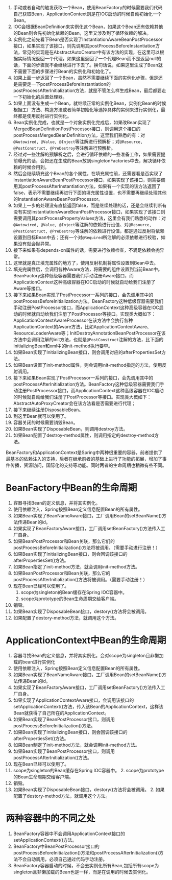 1. 手动或者自动的触发获取一个Bean，使用BeanFactory的时候需要我们代码自己获取Bean，ApplicationContext则是在IOC启动的时候自动初始化一个Bean。
2. IOC会根据BeanDefinition来实例化这个Bean，如果这个Bean还有依赖其他的Bean则会先初始化依赖的Bean，这里又涉及到了循环依赖的解决。
3. 实例化之前先看下Bean是否实现了InstantiationAwareBeanPostProcessor接口，如果实现了该接口，则先调用其postProcessBeforeInstantiation方法，常见的实现是在AbstractAutoCreator中有该方法的实现，在这里可以根据实际情况返回一个代理，如果这里返回了一个代理Bean而不是返回null的话，下面的步骤就不会继续进行下去了。换句话说，如果这里生成了Bean就不需要下面的步骤进行Bean的实例化和初始化了。
4. 如果上面一步返回了一个Bean，虽然不需要继续下面的实例化步骤，但是还是需要走一下postProcessBeforeInstantiation的postProcessAfterInitialization方法，就是不管怎么样生成Bean，最后都要走一下初始化的后置处理器。
5. 如果上面没有生成一个Bean，就继续正常的实例化Bean，实例化Bean的时候根据工厂方法、构造方法或者简单初始化等选择具体的实例来进行实例化，最终都是使用反射进行实例化。
6. Bean实例化完成，也就是一个对象实例化完成后，如果改Bean实现了MergedBeanDefinitionPostProcessor接口，则调用这个接口的postProcessMergedBeanDefinition方法，这里我们熟悉的有：对`@Autowired, @Value, @Inject`等注解进行预解析；对`@Resource, @PostConstruct, @PreDestroy`等注解进行预解析。
7. 经过对一些注解的预解析之后，会进行循环依赖的一些准备工作，如果需要提前曝光的话，会把还在生成的Bean放到singletonFactories中去，解决循环依赖的时候会用到。
8. 然后会继续填充这个Bean的各个属性，在填充属性前，还需要看是否实现了InstantiationAwareBeanPostProcessor接口，如果实现了该接口，则需要调用其postProcessAfterInstantiation方法，如果有一个实现的该方法返回了false，表示不需要继续再进行下面的填充属性设置，也不需要再继续处理其他的InstantiationAwareBeanPostProcessor。
9. 如果上一步的处理没有直接返回false，而是继续处理的话，还是会继续判断有没有实现InstantiationAwareBeanPostProcessor接口，如果实现了该接口则需要调用其postProcessPropertyValues方法，这里会有我们熟悉的动作：对`@Autowired, @Value, @Inject`等注解的依赖进行设值、对`@Resource, @PostConstruct, @PreDestroy`等注解的依赖进行设值，都是通过反射将依赖设置到目标Bean中去；还有一个对`@Required`所注解的必须依赖进行校验，如果没有就会抛异常。
10. 接下来如果有depends-on属性的话，需要进行依赖检查，不满足依赖会抛异常。
11. 这里就是真正填充属性的地方了，使用反射机制将属性设置到Bean中去。
12. 填充完属性后，会调用各种Aware方法，将需要的组件设置到当前Bean中。BeanFactory这种低级容器需要我们手动注册Aware接口，而ApplicationContext这种高级容器在IOC启动的时候就自动给我们注册了Aware等接口。
13. 接下来如果Bean实现了PostProcessor一系列的接口，会先调用其中的postProcessBeforeInitialization方法。BeanFactory这种低级容器需要我们手动注册PostProcessor接口，而ApplicationContext这种高级容器在IOC启动的时候就自动给我们注册了PostProcessor等接口。实现类大概如下：ApplicationContextAwareProcessor在该方法中会执行各种ApplicationContext的Aware方法，比如ApplicationContextAware、ResourceLoaderAware等；InitDestroyAnnotationBeanPostProcessor在该方法中会调用注解的init方法，也就是`@PostConstruct`注解的方法，比下面的InitializingBean和xml中的init-method执行要早。
14. 如果Bean实现了InitializingBean接口，则会调用对应的afterPropertiesSet方法。
15. 如果Bean设置了init-method属性，则会调用init-method指定的方法，使用反射调用。
16. 接下来如果Bean实现了PostProcessor一系列的接口，会先调用其中的postProcessAfterInitialization方法。BeanFactory这种低级容器需要我们手动注册PostProcessor接口，而ApplicationContext这种高级容器在IOC启动的时候就自动给我们注册了PostProcessor等接口。实现类大概如下：AbstractAutoProxyCreator会在该方法看是否需要进行代理；
17. 接下来继续注册DisposableBean。
18. 到这里Bean就可以使用了。
19. 容器关闭的时候需要销毁Bean。
20. 如果Bean实现了DisposableBean，则调用destroy方法。
21. 如果Bean配置了destroy-method属性，则调用指定的destroy-method方法。

BeanFactory和ApplicationContext是Spring中两种很重要的容器，前者提供了最基本的依赖注入的支持，后者在继承前者的基础上进行了功能的拓展，增加了事件传播，资源访问，国际化的支持等功能。同时两者的生命周期也稍微有些不同。

# BeanFactory中Bean的生命周期

1. 容器寻找Bean的定义信息，并将其实例化。
2. 使用依赖注入，Spring按照Bean定义信息配置Bean的所有属性。
3. 如果Bean实现了BeanNameAware接口，工厂调用Bean的setBeanName()方法传递Bean的id。
4. 如果实现了BeanFactoryAware接口，工厂调用setBeanFactory()方法传入工厂自身。
5. 如果BeanPostProcessor和Bean关联，那么它们的postProcessBeforeInitialization()方法将被调用。（需要手动进行注册！）
6. 如果Bean实现了InitializingBean接口，则会回调该接口的afterPropertiesSet()方法。
7. 如果Bean指定了init-method方法，就会调用init-method方法。
8. 如果BeanPostProcessor和Bean关联，那么它的postProcessAfterInitialization()方法将被调用。（需要手动注册！）
9. 现在Bean已经可以使用了。
   1. scope为singleton的Bean缓存在Spring IOC容器中。
   2. scope为prototype的Bean生命周期交给客户端。
10. 销毁。
  1. 如果Bean实现了DisposableBean接口，destory()方法将会被调用。
  2. 如果配置了destory-method方法，就调用这个方法。

# ApplicationContext中Bean的生命周期

1. 容器寻找Bean的定义信息，并将其实例化。会对scope为singleton且非懒加载的bean进行实例化
2. 使用依赖注入，Spring按照Bean定义信息配置Bean的所有属性。
3. 如果Bean实现了BeanNameAware接口，工厂调用Bean的setBeanName()方法传递Bean的id。
4. 如果实现了BeanFactoryAware接口，工厂调用setBeanFactory()方法传入工厂自身。
5. 如果实现了ApplicationContextAware接口，会调用该接口的setApplicationContext()方法，传入该Bean的ApplicationContext，这样该Bean就获得了自己所在的ApplicationContext。
6. 如果Bean实现了BeanPostProcessor接口，则调用postProcessBeforeInitialization()方法。
7. 如果Bean实现了InitializingBean接口，则会回调该接口的afterPropertiesSet()方法。
8. 如果Bean制定了init-method方法，就会调用init-method方法。
9. 如果Bean实现了BeanPostProcessor接口，则调用postProcessAfterInitialization()方法。
10. 现在Bean已经可以使用了。
  1. scope为singleton的Bean缓存在Spring IOC容器中。
     2. scope为prototype的Bean生命周期交给客户端。
11. 销毁。
   1. 如果Bean实现了DisposableBean接口，destory()方法将会被调用。
      2. 如果配置了destory-method方法，就调用这个方法。

# 两种容器中的不同之处

1. BeanFactory容器中不会调用ApplicationContext接口的setApplicationContext()方法。
2. BeanFactory中BeanPostProcessor接口的postProcessBeforeInitialzation()方法和postProcessAfterInitialization()方法不会自动调用，必须自己通过代码手动注册。
3. BeanFactory容器启动的时候，不会去实例化所有Bean,包括所有scope为singleton且非懒加载的Bean也是一样，而是在调用的时候去实例化。
